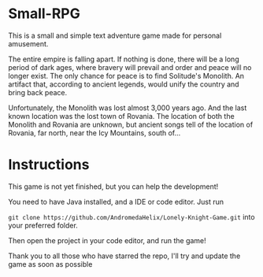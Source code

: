 # Small-RPG
This is a small and simple text adventure game made for personal amusement.

The entire empire is falling apart. If nothing is done, there will be a long period of dark ages, where bravery will prevail and order and peace will no longer exist. The only chance for peace is to find Solitude's Monolith. An artifact that, according to ancient legends, would unify the country and bring back peace.

Unfortunately, the Monolith was lost almost 3,000 years ago. And the last known location was the lost town of Rovania. The location of both the Monolith and Rovania are unknown, but ancient songs tell of the location of Rovania, far north, near the Icy Mountains, south of...

# Instructions

This game is not yet finished, but you can help the development!

You need to have Java installed, and a IDE or code editor. Just run

`git clone https://github.com/AndromedaHelix/Lonely-Knight-Game.git` into your preferred folder. 

Then open the project in your code editor, and run the game!

Thank you to all those who have starred the repo, I'll try and update the game as soon as possible
